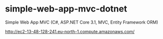 # simple-web-app-mvc-dotnet
Simple Web App MVC (C#, ASP.NET Core 3.1, MVC, Entity Framework ORM)

http://ec2-13-48-128-241.eu-north-1.compute.amazonaws.com/
